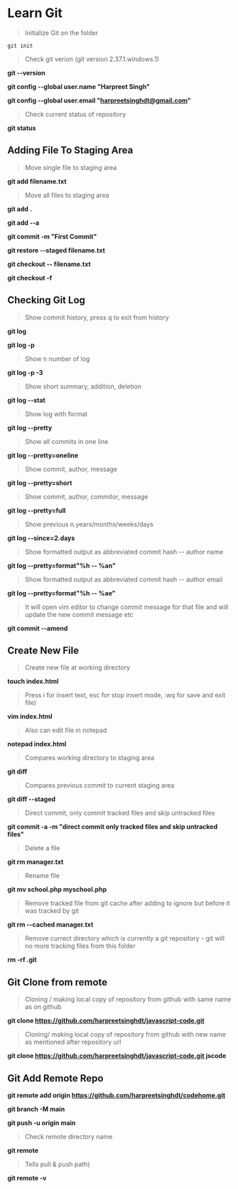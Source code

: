 # Learn Git

> Initialize Git on the folder

```
git init
```

> Check git verion (git version 2.37.1.windows.1)

**git --version**

**git config --global user.name "Harpreet Singh"**

**git config --global user.email "harpreetsinghdt@gmail.com"**

> Check current status of repository

**git status**

## Adding File To Staging Area

> Move single file to staging area

**git add filename.txt**

> Move all files to staging area

**git add .**

**git add --a**

**git commit -m "First Commit"**

**git restore --staged filename.txt**

**git checkout -- filename.txt**

**git checkout -f**

## Checking Git Log

> Show commit history, press q to exit from history

**git log**

**git log -p**

> Show n number of log

**git log -p -3**

> Show short summary, addition, deletion

**git log --stat**

> Show log with format

**git log --pretty**

> Show all commits in one line

**git log --pretty=oneline**

> Show commit, author, message

**git log --pretty=short**

> Show commit, author, commitor, message

**git log --pretty=full**

> Show previous n.years/months/weeks/days

**git log --since=2.days**

> Show formatted output as abbreviated commit hash -- author name

**git log --pretty=format"%h -- %an"**

> Show formatted output as abbreviated commit hash -- author email

**git log --pretty=format"%h -- %ae"**

> It will open vim editor to change commit message for that file and will update the new commit message etc

**git commit --amend**

## Create New File

> Create new file at working directory

**touch index.html**

> Press i for insert text, esc for stop insert mode, :wq for save and exit file)

**vim index.html**

> Also can edit file in notepad

**notepad index.html**

> Compares working directory to staging area

**git diff**

> Compares previous commit to current staging area

**git diff --staged**

> Direct commit, only commit tracked files and skip untracked files

**git commit -a -m "direct commit only tracked files and skip untracked files"**

> Delete a file

**git rm manager.txt**

> Rename file

**git mv school.php myschool.php**

> Remove tracked file from git cache after adding to ignore but before it was tracked by git

**git rm --cached manager.txt**

> Remove currect directory which is currently a git repository - git will no more tracking files from this folder

**rm -rf .git**

## Git Clone from remote

> Cloning / making local copy of repository from github with same name as on github

**git clone https://github.com/harpreetsinghdt/javascript-code.git**

> Cloning/ making local copy of repository from github with new name as mentioned after repository url

**git clone https://github.com/harpreetsinghdt/javascript-code.git jscode**

## Git Add Remote Repo

**git remote add origin https://github.com/harpreetsinghdt/codehome.git**

**git branch -M main**

**git push -u origin main**

> Check remote directory name

**git remote**

> Tells pull & push path)

**git remote -v**
